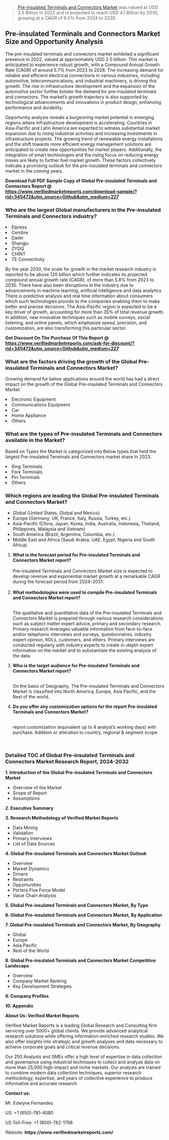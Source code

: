 <blockquote><p><p><a href="https://www.verifiedmarketreports.com/download-sample/?rid=345472&utm_source=Github&utm_medium=227" target="_blank">Pre-insulated Terminals and Connectors Market</a> was valued at USD 2.5 Billion in 2022 and is projected to reach USD 4.1 Billion by 2030, growing at a CAGR of 6.0% from 2024 to 2030.</p></blockquote><p><h2>Pre-insulated Terminals and Connectors Market Size and Opportunity Analysis</h2><p>The pre-insulated terminals and connectors market exhibited a significant presence in 2022, valued at approximately USD 2.5 billion. This market is anticipated to experience robust growth, with a Compound Annual Growth Rate (CAGR) of around 5.7% from 2023 to 2028. The increasing demand for reliable and efficient electrical connections in various industries, including automotive, telecommunications, and industrial machinery, is driving this growth. The rise in infrastructure development and the expansion of the automotive sector further bolster the demand for pre-insulated terminals and connectors. The market’s growth trajectory is also supported by technological advancements and innovations in product design, enhancing performance and durability.</p><p>Opportunity analysis reveals a burgeoning market potential in emerging regions where infrastructure development is accelerating. Countries in Asia-Pacific and Latin America are expected to witness substantial market expansion due to rising industrial activities and increasing investments in infrastructure projects. The growing trend of renewable energy installations and the shift towards more efficient energy management solutions are anticipated to create new opportunities for market players. Additionally, the integration of smart technologies and the rising focus on reducing energy losses are likely to further fuel market growth. These factors collectively indicate a promising outlook for the pre-insulated terminals and connectors market in the coming years.</p></p><p class=""><strong>Download Full PDF Sample Copy of Global Pre-insulated Terminals and Connectors Report @ <a href="https://www.verifiedmarketreports.com/download-sample/?rid=345472&amp;utm_source=Github&amp;utm_medium=227" target="_blank">https://www.verifiedmarketreports.com/download-sample/?rid=345472&amp;utm_source=Github&amp;utm_medium=227</a></strong></p><h3 id="" class="">Who are the largest Global manufacturers in the Pre-insulated Terminals and Connectors industry?</h3><p><li>Elpress</li><li> Cembre</li><li> Dailer</li><li> Shangju</li><li> ZYDQ</li><li> CHINT</li><li> TE Connectivity</li></p><div class=""><div class="" dir="" data-message-author-role="" data-message-id="" data-message-model-slug=""><div class=""><div class=""><div class=""><div class="" dir="" data-message-author-role="" data-message-id="" data-message-model-slug=""><div class=""><div class=""><p>By the year 2030, the scale for growth in the market research industry is reported to be above 120 billion which further indicates its projected compound annual growth rate (CAGR), of more than 5.8% from 2023 to 2030. There have also been disruptions in the industry due to advancements in machine learning, artificial intelligence and data analytics There is predictive analysis and real time information about consumers which such technologies provide to the companies enabling them to make better and precise decisions. The Asia-Pacific region is expected to be a key driver of growth, accounting for more than 35% of total revenue growth. In addition, new innovative techniques such as mobile surveys, social listening, and online panels, which emphasize speed, precision, and customization, are also transforming this particular sector.</p><p><strong>Get Discount On The Purchase Of This Report @&nbsp; <a href="https://www.verifiedmarketreports.com/ask-for-discount/?rid=345472&amp;utm_source=Github&amp;utm_medium=227" target="_blank">https://www.verifiedmarketreports.com/ask-for-discount/?rid=345472&amp;utm_source=Github&amp;utm_medium=227</a></strong></p></div></div></div></div></div></div></div></div><h3 id="" class="">What are the factors driving the growth of the Global Pre-insulated Terminals and Connectors Market?</h3><p id="" class="">Growing demand for below applications around the world has had a direct impact on the growth of the Global Pre-insulated Terminals and Connectors Market</p><p id="" class=""><li>Electronic Equipment</li><li> Communications Equipment</li><li> Car</li><li> Home Appliance</li><li> Others</li></p><h3 id="" class="">What are the types of Pre-insulated Terminals and Connectors available in the Market?</h3><p id="" class="">Based on Types the Market is categorized into Below types that held the largest Pre-insulated Terminals and Connectors market share In 2023.</p><p id="" class=""><li>Ring Terminals</li><li> Fork Terminals</li><li> Pin Terminals</li><li> Others</li></p><h3 id="" class="">Which regions are leading the Global Pre-insulated Terminals and Connectors Market?</h3><ul><li>Global (United States, Global and Mexico)</li><li>Europe (Germany, UK, France, Italy, Russia, Turkey, etc.)</li><li>Asia-Pacific (China, Japan, Korea, India, Australia, Indonesia, Thailand, Philippines, Malaysia and Vietnam)</li><li>South America (Brazil, Argentina, Columbia, etc.)</li><li>Middle East and Africa (Saudi Arabia, UAE, Egypt, Nigeria and South Africa)</li></ul><p><ol><li><strong>What is the forecast period for Pre-insulated Terminals and Connectors Market report?<br /></strong><br /><span data-sheets-root="1" data-sheets-value="{&quot;1&quot;:2,&quot;2&quot;:&quot;XXXX size is expected to develop revenue and exponential market growth at a remarkable CAGR during the forecast period from 2024&ndash;2030.&quot;}" data-sheets-userformat="{&quot;2&quot;:12674,&quot;4&quot;:{&quot;1&quot;:2,&quot;2&quot;:16776960},&quot;10&quot;:2,&quot;11&quot;:0,&quot;15&quot;:&quot;Arial&quot;,&quot;16&quot;:12}">Pre-insulated Terminals and Connectors Market size is expected to develop revenue and exponential market growth at a remarkable CAGR during the forecast period from 2024&ndash;2031.</span><br /><br /></li><li><strong>What methodologies were used to compile Pre-insulated Terminals and Connectors Market report?<br /><br /></strong><p>The qualitative and quantitative data of the&nbsp;Pre-insulated Terminals and Connectors Market is prepared through various research considerations such as subject matter expert advice, primary and secondary research. Primary research leverages valuable information from face-to-face and/or telephonic interviews and surveys, questionnaires, industry expert opinion, KOLs, customers, and others. Primary interviews are conducted regularly with industry experts to create in-depth expert information on the market and to substantiate the existing analysis of the data.&nbsp;</p></li><li><strong>Who is the target audience for Pre-insulated Terminals and Connectors Market report?<br /><br /></strong><p>On the basis of Geography, The&nbsp;Pre-insulated Terminals and Connectors Market is classified into North America, Europe, Asia Pacific, and the Rest of the world.</p></li><li><strong>Do you offer any customization options for the report Pre-insulated Terminals and Connectors Market?<br /><br /></strong><p>report customization (equivalent up to 4 analyst&rsquo;s working days) with purchase. Addition or alteration to country, regional &amp; segment scope</p><p>&nbsp;</p></li></ol></p><h3 id="" class="">Detailed TOC of Global Pre-insulated Terminals and Connectors Market Research Report, 2024-2032</h3><p id="" class=""><strong>1. Introduction of the Global Pre-insulated Terminals and Connectors Market</strong></p><ul><li>Overview of the Market</li><li>Scope of Report</li><li>Assumptions</li></ul><p id="" class=""><strong>2. Executive Summary</strong></p><p id="" class=""><strong>3. Research Methodology of&nbsp;Verified Market Reports</strong></p><ul><li>Data Mining</li><li>Validation</li><li>Primary Interviews</li><li>List of Data Sources</li></ul><p id="" class=""><strong>4. Global Pre-insulated Terminals and Connectors Market Outlook</strong></p><ul><li>Overview</li><li>Market Dynamics</li><li>Drivers</li><li>Restraints</li><li>Opportunities</li><li>Porters Five Force Model</li><li>Value Chain Analysis</li></ul><p id="" class=""><strong>5. Global Pre-insulated Terminals and Connectors Market, By&nbsp;Type</strong></p><p id="" class=""><strong>6. Global Pre-insulated Terminals and Connectors Market, By Application</strong></p><p id="" class=""><strong>7. Global Pre-insulated Terminals and Connectors Market, By Geography</strong></p><ul><li>Global</li><li>Europe</li><li>Asia Pacific</li><li>Rest of the World</li></ul><p id="" class=""><strong>8. Global Pre-insulated Terminals and Connectors Market Competitive Landscape</strong></p><ul><li>Overview</li><li>Company Market Ranking</li><li>Key Development Strategies</li></ul><p id="" class=""><strong>9. Company Profiles</strong></p><p id="" class=""><strong>10. Appendix</strong></p><p id="" class=""><strong>About Us: Verified Market Reports</strong></p><p id="" class="">Verified Market Reports is a leading Global Research and Consulting firm servicing over 5000+ global clients. We provide advanced analytical research solutions while offering information-enriched research studies. We also offer insights into strategic and growth analyses and data necessary to achieve corporate goals and critical revenue decisions.</p><p id="" class="">Our 250 Analysts and SMEs offer a high level of expertise in data collection and governance using industrial techniques to collect and analyze data on more than 25,000 high-impact and niche markets. Our analysts are trained to combine modern data collection techniques, superior research methodology, expertise, and years of collective experience to produce informative and accurate research.</p><p id="" class=""><strong>Contact us:</strong></p><p id="" class="">Mr. Edwyne Fernandes</p><p id="" class="">US: +1 (650)-781-4080</p><p id="" class="">US Toll-Free: +1 (800)-782-1768</p><p id="" class="">Website: <a target="" data-test-app-aware-link=""><strong>https://www.verifiedmarketreports.com/</strong></a></p>

